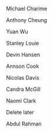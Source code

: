 Michael Charime

Anthony Cheung

Yuan Wu

Stanley Louie

Devin Hansen

Annson Cook

Nicolas Davis

Candra McGill

Naomi Clark

Delete later

Abdul Rahman

